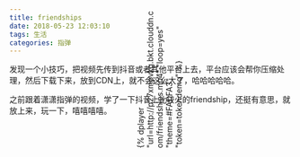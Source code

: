 ```yaml
---
title: friendships
date: 2018-05-23 12:03:10
tags: 生活
categories: 指弹
---
```


发现一个小技巧，把视频先传到抖音或者其他平台上去，平台应该会帮你压缩处理，然后下载下来，放到CDN上，就不会这么大了，哈哈哈哈哈。<br>

之前跟着潇潇指弹的视频，学了一下抖音上比较火的friendship，还挺有意思，就放上来，玩一下，嘻嘻嘻嘻。
<!--more-->
<div style="width:100%;">
<div style="transform: rotate(-90deg);margin-left: 28%; width: 50%;margin-top: -125px;">
{% dplayer "url=http://p27xmpvkg.bkt.clouddn.com/friendships.mp4"   "loop=yes" "theme=#FADFA3"  "token=tokendemo" %}

</div>
</div>
